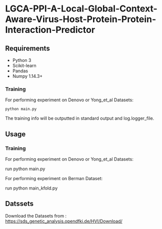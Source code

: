 # LGCA-PPI-A-Local-Global-Context-Aware-Virus-Host-Protein-Protein-Interaction-Predictor

## Requirements
* Python 3
* Scikit-learn
* Pandas
* Numpy 1.14.3+

### Training

For performing experiment on Denovo or Yong_et_al Datasets:

    python main.py


The training info will be outputted in standard output and log.logger\_file.


## Usage

### Training
For performing experiment on Denovo or Yong_et_al Datasets:


   run  python main.py
   
For performing experiment on Berman Dataset:


   run  python main_kfold.py

## Datssets
Download the Datasets from :
https://sds_genetic_analysis.opendfki.de/HVI/Download/
